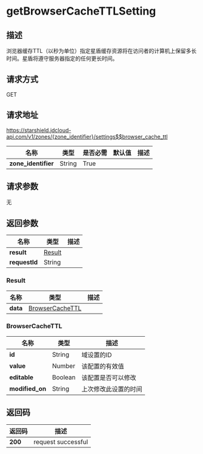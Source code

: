 # getBrowserCacheTTLSetting


## 描述
浏览器缓存TTL（以秒为单位）指定星盾缓存资源将在访问者的计算机上保留多长时间。星盾将遵守服务器指定的任何更长时间。


## 请求方式
GET

## 请求地址
https://starshield.jdcloud-api.com/v1/zones/{zone_identifier}/settings$$browser_cache_ttl

|名称|类型|是否必需|默认值|描述|
|---|---|---|---|---|
|**zone_identifier**|String|True| | |

## 请求参数
无


## 返回参数
|名称|类型|描述|
|---|---|---|
|**result**|[Result](#result)| |
|**requestId**|String| |

### <div id="Result">Result</div>
|名称|类型|描述|
|---|---|---|
|**data**|[BrowserCacheTTL](#browsercachettl)| |
### <div id="BrowserCacheTTL">BrowserCacheTTL</div>
|名称|类型|描述|
|---|---|---|
|**id**|String|域设置的ID|
|**value**|Number|该配置的有效值|
|**editable**|Boolean|该配置是否可以修改|
|**modified_on**|String|上次修改此设置的时间|

## 返回码
|返回码|描述|
|---|---|
|**200**|request successful|
